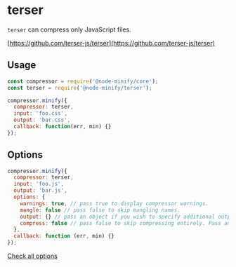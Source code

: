 # terser

`terser` can compress only JavaScript files.

[https://github.com/terser-js/terser](https://github.com/terser-js/terser)

## Usage

```js
const compressor = require('@node-minify/core');
const terser = require('@node-minify/terser');

compressor.minify({
  compressor: terser,
  input: 'foo.css',
  output: 'bar.css',
  callback: function(err, min) {}
});
```

## Options

```js
compressor.minify({
  compressor: terser,
  input: 'foo.js',
  output: 'bar.js',
  options: {
    warnings: true, // pass true to display compressor warnings.
    mangle: false // pass false to skip mangling names.
    output: {} // pass an object if you wish to specify additional output options. The defaults are optimized for best compression.
    compress: false // pass false to skip compressing entirely. Pass an object to specify custom compressor options.
  },
  callback: function (err, min) {}
});
```

[Check all options](https://github.com/terser-js/terser)
